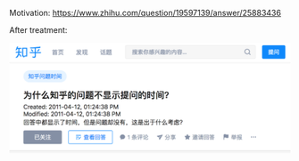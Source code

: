 Motivation: https://www.zhihu.com/question/19597139/answer/25883436

After treatment:

![](zhihu-improve-result.png)
